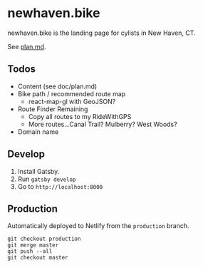 # newhaven.bike

newhaven.bike is the landing page for cylists in New Haven, CT.

See [plan.md](./doc/plan.md).

## Todos

- Content (see doc/plan.md)
- Bike path / recommended route map
  - react-map-gl with GeoJSON?
- Route Finder Remaining
  - Copy all routes to my RideWithGPS
  - More routes...Canal Trail? Mulberry? West Woods?
- Domain name

## Develop

1. Install Gatsby.
2. Run `gatsby develop`
3. Go to `http://localhost:8000`

## Production

Automatically deployed to Netlify from the `production` branch.

```shell
git checkout production
git merge master
git push --all
git checkout master
```

